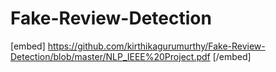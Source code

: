 # Fake-Review-Detection

[embed] https://github.com/kirthikagurumurthy/Fake-Review-Detection/blob/master/NLP_IEEE%20Project.pdf [/embed]
